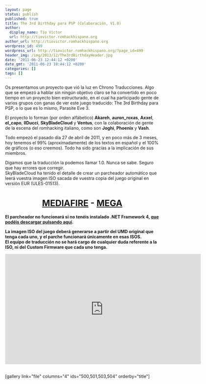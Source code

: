 ```yaml
---
layout: page
status: publish
published: true
title: The 3rd Birthday para PSP (Colaboración, V1.0)
author:
  display_name: Tío Víctor
  url: http://tiovictor.romhackhispano.org
author_url: http://tiovictor.romhackhispano.org
wordpress_id: 499
wordpress_url: http://tiovictor.romhackhispano.org/?page_id=499
header_img: /img/2013/12/The3rdBirthdayHeader.jpg
date: '2011-06-23 12:44:12 +0200'
date_gmt: '2011-06-23 10:44:12 +0200'
categories: []
tags: []
---
```

<p>Os presentamos un proyecto que vió la luz en Chrono Traducciones. Algo que se empezó a hablar sin ningún objetivo claro se ha convertido en poco tiempo en un proyecto bien estructurado, en el cual ha participado gente de varios grupos con ganas de ver este juego traducido: The 3rd Birthday para PSP, o lo que es lo mismo, Parasite Eve 3.</p>
<p>El proyecto lo forman (por orden alfábetico) <strong>Akareh</strong>, <strong>auron_roxas</strong>, <strong>Axxel</strong>, <strong>el_capo</strong>, <strong>IlDucci</strong>, <strong>SkyBladeCloud</strong> y <strong>Ventus</strong>, con la colaboración de gente de la escena del romhacking italiano, como son <strong>Joghi</strong>, <strong>Phoenix</strong> y <strong>Vash</strong>.</p>
<p>Todo empezó el pasado día 27 de abril de 2011, y en poco más de 3 meses, hoy tenemos el 99% (aproximadamente) de los textos en español y el 100% de gráficos (o eso creemos). Todo ha sido gracias a la implicación de sus miembros.</p>
<p>Digamos que la traducción la podemos llamar 1.0. Nunca se sabe. Seguro que hay errores que corregir.<br />
SkyBladeCloud ha tenido el detalle de crear un parcheador automático que leerá vuestra imagen ISO sacada de vuestra copia del juego original en versión EUR (ULES-01513).</p>
<h1 style="text-align: center;"><a href="http://www.mediafire.com/download/dbnmdj31g5kj7ld/The_3rd_Birthday_-_Parcheador.7z">MEDIAFIRE</a> - <a href="https://mega.nz/#!1IcB1IhB!Duw5REQPWU-cc16KSIumlWNfq-RTpt0-zQmkNQ9chIs">MEGA</a></h1></p>
<strong>El parcheador no funcionará si no tenéis instalado .NET Framework 4, <a title="Descarga de .NET Framework 4" href="http://www.microsoft.com/downloads/es-es/details.aspx?FamilyID=9cfb2d51-5ff4-4491-b0e5-b386f32c0992" target="_blank">que podéis descargar pulsando aquí</a>.</strong></p>
<p><strong>La imagen ISO del juego deberá generarse a partir del UMD original que tenga cada uno, y el parche funcionará únicamente en esas ISOS.</strong><br />
<strong>El equipo de traducción no se hará cargo de cualquier duda referente a la ISO, ni del Custom Firmware que cada uno tenga.</strong></p>
<p style="text-align: center;"><iframe src="https://www.youtube-nocookie.com/embed/oH_8NQhil8s?rel=0" width="640" height="360" frameborder="0" allowfullscreen="allowfullscreen"></iframe></p><br />
[gallery link="file" columns="4" ids="500,501,503,504" orderby="title"]</p>

